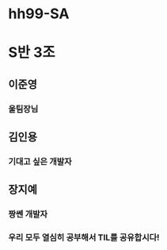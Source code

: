 # hh99-SA

# S반 3조

## 이준영
### 울팀장님

## 김인용
### 기대고 싶은 개발자

## 장지예
### 짱쎈 개발자

### 우리 모두 열심히 공부해서 TIL를 공유합시다!
